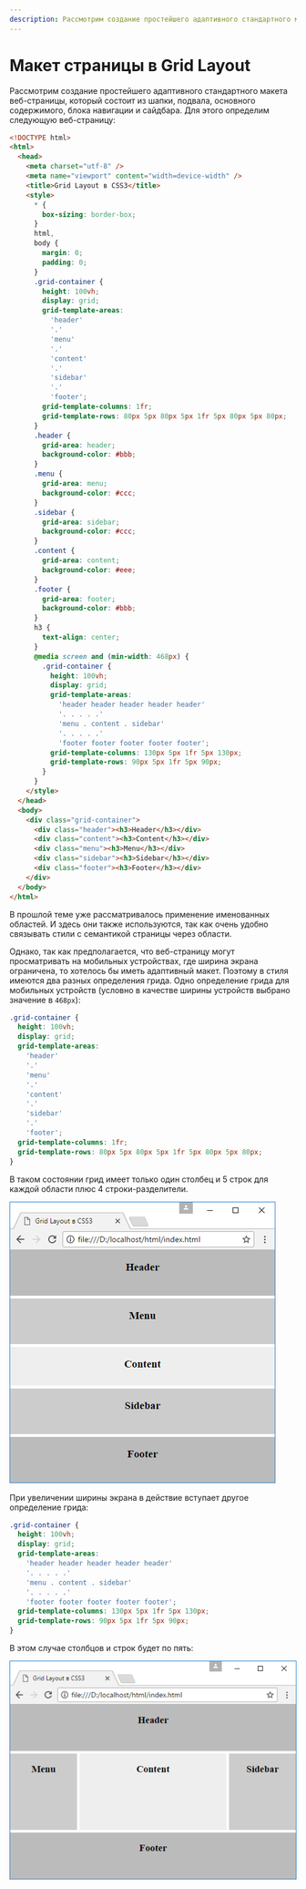 ```yaml
---
description: Рассмотрим создание простейшего адаптивного стандартного макета веб-страницы, который состоит из шапки, подвала, основного содержимого, блока навигации и сайдбара
---
```


# Макет страницы в Grid Layout

Рассмотрим создание простейшего адаптивного стандартного макета веб-страницы, который состоит из шапки, подвала, основного содержимого, блока навигации и сайдбара. Для этого определим следующую веб-страницу:

```html
<!DOCTYPE html>
<html>
  <head>
    <meta charset="utf-8" />
    <meta name="viewport" content="width=device-width" />
    <title>Grid Layout в CSS3</title>
    <style>
      * {
        box-sizing: border-box;
      }
      html,
      body {
        margin: 0;
        padding: 0;
      }
      .grid-container {
        height: 100vh;
        display: grid;
        grid-template-areas:
          'header'
          '.'
          'menu'
          '.'
          'content'
          '.'
          'sidebar'
          '.'
          'footer';
        grid-template-columns: 1fr;
        grid-template-rows: 80px 5px 80px 5px 1fr 5px 80px 5px 80px;
      }
      .header {
        grid-area: header;
        background-color: #bbb;
      }
      .menu {
        grid-area: menu;
        background-color: #ccc;
      }
      .sidebar {
        grid-area: sidebar;
        background-color: #ccc;
      }
      .content {
        grid-area: content;
        background-color: #eee;
      }
      .footer {
        grid-area: footer;
        background-color: #bbb;
      }
      h3 {
        text-align: center;
      }
      @media screen and (min-width: 468px) {
        .grid-container {
          height: 100vh;
          display: grid;
          grid-template-areas:
            'header header header header header'
            '. . . . .'
            'menu . content . sidebar'
            '. . . . .'
            'footer footer footer footer footer';
          grid-template-columns: 130px 5px 1fr 5px 130px;
          grid-template-rows: 90px 5px 1fr 5px 90px;
        }
      }
    </style>
  </head>
  <body>
    <div class="grid-container">
      <div class="header"><h3>Header</h3></div>
      <div class="content"><h3>Content</h3></div>
      <div class="menu"><h3>Menu</h3></div>
      <div class="sidebar"><h3>Sidebar</h3></div>
      <div class="footer"><h3>Footer</h3></div>
    </div>
  </body>
</html>
```

В прошлой теме уже рассматривалось применение именованных областей. И здесь они также используются, так как очень удобно связывать стили с семантикой страницы через области.

Однако, так как предполагается, что веб-страницу могут просматривать на мобильных устройствах, где ширина экрана ограничена, то хотелось бы иметь адаптивный макет. Поэтому в стиля имеются два разных определения грида. Одно определение грида для мобильных устройств (условно в качестве ширины устройств выбрано значение в `468px`):

```css
.grid-container {
  height: 100vh;
  display: grid;
  grid-template-areas:
    'header'
    '.'
    'menu'
    '.'
    'content'
    '.'
    'sidebar'
    '.'
    'footer';
  grid-template-columns: 1fr;
  grid-template-rows: 80px 5px 80px 5px 1fr 5px 80px 5px 80px;
}
```

В таком состоянии грид имеет только один столбец и 5 строк для каждой области плюс 4 строки-разделители.

![Макет страницы в Grid Layout](grid-12-1.png)

При увеличении ширины экрана в действие вступает другое определение грида:

```css
.grid-container {
  height: 100vh;
  display: grid;
  grid-template-areas:
    'header header header header header'
    '. . . . .'
    'menu . content . sidebar'
    '. . . . .'
    'footer footer footer footer footer';
  grid-template-columns: 130px 5px 1fr 5px 130px;
  grid-template-rows: 90px 5px 1fr 5px 90px;
}
```

В этом случае столбцов и строк будет по пять:

![Макет страницы в Grid Layout](grid-12-2.png)
